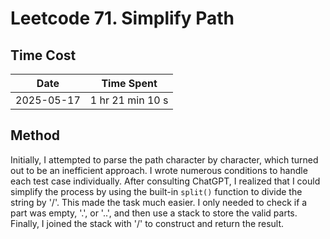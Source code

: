 # Leetcode 71. Simplify Path

## Time Cost
| Date       | Time Spent       |
|------------|------------------|
| 2025-05-17 | 1 hr 21 min 10 s |

## Method
Initially, I attempted to parse the path character by character, which turned out to be an inefficient approach. I wrote numerous conditions to handle each test case individually. After consulting ChatGPT, I realized that I could simplify the process by using the built-in `split()` function to divide the string by '/'. This made the task much easier. I only needed to check if a part was empty, '.', or '..', and then use a stack to store the valid parts. Finally, I joined the stack with '/' to construct and return the result.